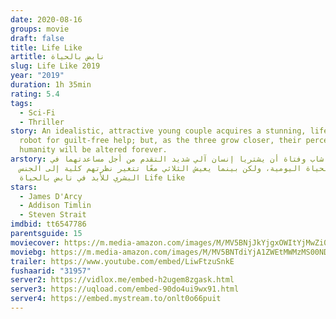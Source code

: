 ```yaml
---
date: 2020-08-16
groups: movie
draft: false
title: Life Like
artitle: نابض بالحياة
slug: Life Like 2019
year: "2019"
duration: 1h 35min
rating: 5.4
tags:
  - Sci-Fi
  - Thriller
story: An idealistic, attractive young couple acquires a stunning, life-like
  robot for guilt-free help; but, as the three grow closer, their perception of
  humanity will be altered forever.
arstory: يقرر شاب وفتاة أن يشتريا إنسان آلي شديد التقدم من أجل مساعدتهما في
  الحياة اليومية، ولكن بينما يعيش الثلاثي معًا تتغير نظرتهم كلية إلى الجنس
  البشري للأبد في نابض بالحياة Life Like
stars:
  - James D'Arcy
  - Addison Timlin
  - Steven Strait
imdbid: tt6547786
parentsguide: 15
moviecover: https://m.media-amazon.com/images/M/MV5BNjJkYjgxOWItYjMwZi00Mjc0LTliZmUtYjM3NzY2MWEyYjU2XkEyXkFqcGdeQXVyOTg4MDYyNw@@._V1_.jpg
moviebg: https://m.media-amazon.com/images/M/MV5BNTdiYjA1ZWEtMWMzMS00NDUxLWI2NDEtMDRiY2U1MDkzMzZiXkEyXkFqcGdeQXVyMTE4MDg3NTIz._V1_SX1777_CR0,0,1777,740_AL_.jpg
trailer: https://www.youtube.com/embed/LiwFtzuSnkE
fushaarid: "31957"
server2: https://vidlox.me/embed-h2ugem8zgask.html
server3: https://uqload.com/embed-90do4ui9wx91.html
server4: https://embed.mystream.to/onlt0o66puit
---
```

